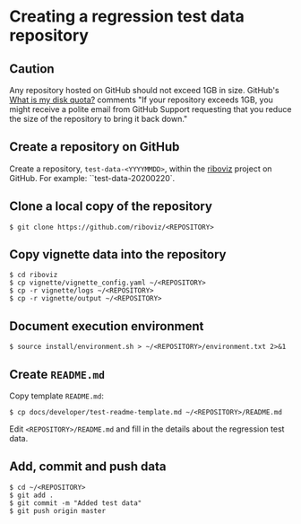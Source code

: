 # Creating a regression test data repository

## Caution

Any repository hosted on GitHub should not exceed 1GB in size. GitHub's [What is my disk quota?](https://help.github.com/en/github/managing-large-files/what-is-my-disk-quota) comments "If your repository exceeds 1GB, you might receive a polite email from GitHub Support requesting that you reduce the size of the repository to bring it back down."

## Create a repository on GitHub

Create a repository, `test-data-<YYYYMMDD>`, within the [riboviz](https://github.com/riboviz) project on GitHub. For example: ``test-data-20200220`.

## Clone a local copy of the repository

```console
$ git clone https://github.com/riboviz/<REPOSITORY>
```

## Copy vignette data into the repository

```console
$ cd riboviz
$ cp vignette/vignette_config.yaml ~/<REPOSITORY>
$ cp -r vignette/logs ~/<REPOSITORY>
$ cp -r vignette/output ~/<REPOSITORY>
```

## Document execution environment

```console
$ source install/environment.sh > ~/<REPOSITORY>/environment.txt 2>&1
```

## Create `README.md`

Copy template `README.md`:

```console
$ cp docs/developer/test-readme-template.md ~/<REPOSITORY>/README.md
```

Edit `<REPOSITORY>/README.md` and fill in the details about the regression test data.

## Add, commit and push data

```console
$ cd ~/<REPOSITORY>
$ git add .
$ git commit -m "Added test data"
$ git push origin master
```
